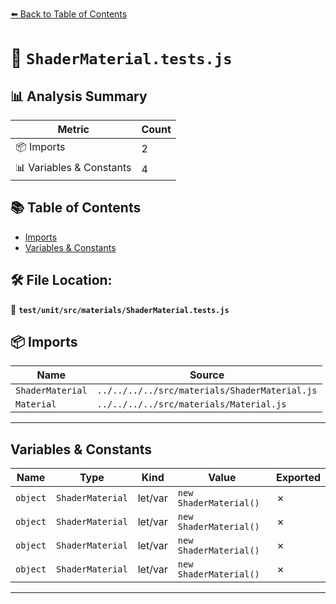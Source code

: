 [⬅️ Back to Table of Contents](../../../../index.md)

# 📄 `ShaderMaterial.tests.js`

## 📊 Analysis Summary

| Metric | Count |
|--------|-------|
| 📦 Imports | 2 |
| 📊 Variables & Constants | 4 |

## 📚 Table of Contents

- [Imports](#imports)
- [Variables & Constants](#variables-constants)

## 🛠️ File Location:
📂 **`test/unit/src/materials/ShaderMaterial.tests.js`**

## 📦 Imports

| Name | Source |
|------|--------|
| `ShaderMaterial` | `../../../../src/materials/ShaderMaterial.js` |
| `Material` | `../../../../src/materials/Material.js` |


---

## Variables & Constants

| Name | Type | Kind | Value | Exported |
|------|------|------|-------|----------|
| `object` | `ShaderMaterial` | let/var | `new ShaderMaterial()` | ✗ |
| `object` | `ShaderMaterial` | let/var | `new ShaderMaterial()` | ✗ |
| `object` | `ShaderMaterial` | let/var | `new ShaderMaterial()` | ✗ |
| `object` | `ShaderMaterial` | let/var | `new ShaderMaterial()` | ✗ |


---